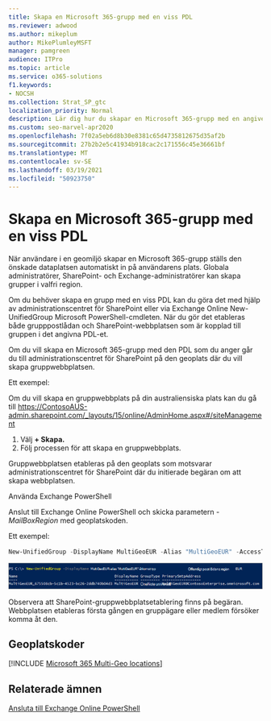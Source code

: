 ```yaml
---
title: Skapa en Microsoft 365-grupp med en viss PDL
ms.reviewer: adwood
ms.author: mikeplum
author: MikePlumleyMSFT
manager: pamgreen
audience: ITPro
ms.topic: article
ms.service: o365-solutions
f1.keywords:
- NOCSH
ms.collection: Strat_SP_gtc
localization_priority: Normal
description: Lär dig hur du skapar en Microsoft 365-grupp med en angiven dataplats i en miljö med flera geodata.
ms.custom: seo-marvel-apr2020
ms.openlocfilehash: 7f02a5eb6d8b30e8381c65d4735812675d35af2b
ms.sourcegitcommit: 27b2b2e5c41934b918cac2c171556c45e36661bf
ms.translationtype: MT
ms.contentlocale: sv-SE
ms.lasthandoff: 03/19/2021
ms.locfileid: "50923750"
---
```

# <a name="create-a-microsoft-365-group-with-a-specific-pdl"></a>Skapa en Microsoft 365-grupp med en viss PDL

När användare i en geomiljö skapar en Microsoft 365-grupp ställs den önskade dataplatsen automatiskt in på användarens plats. Globala administratörer, SharePoint- och Exchange-administratörer kan skapa grupper i valfri region. 

Om du behöver skapa en grupp med en viss PDL kan du göra det med hjälp av administrationscentret för SharePoint eller via Exchange Online New-UnifiedGroup Microsoft PowerShell-cmdleten. När du gör det etableras både grupppostlådan och SharePoint-webbplatsen som är kopplad till gruppen i det angivna PDL-et.

Om du vill skapa en Microsoft 365-grupp med den PDL som du anger går du till administrationscentret för SharePoint på den geoplats där du vill skapa gruppwebbplatsen.

Ett exempel:

Om du vill skapa en gruppwebbplats på din australiensiska plats kan du gå till https://ContosoAUS-admin.sharepoint.com/_layouts/15/online/AdminHome.aspx#/siteManagement

1. Välj **+ Skapa.**
2. Följ processen för att skapa en gruppwebbplats.

Gruppwebbplatsen etableras på den geoplats som motsvarar administrationscentret för SharePoint där du initierade begäran om att skapa webbplatsen. 

Använda Exchange PowerShell 

Anslut till Exchange Online PowerShell och skicka parametern *-MailBoxRegion* med geoplatskoden.

Ett exempel: 

```PowerShell
New-UnifiedGroup -DisplayName MultiGeoEUR -Alias "MultiGeoEUR" -AccessType Public -MailboxRegion EUR 
```

![Skärmbild av New-UnifiedGroup PowerShell-cmdlet med syntax](../media/multi-geo-new-group-with-pdl-powershell.png)

Observera att SharePoint-gruppwebbplatsetablering finns på begäran. Webbplatsen etableras första gången en gruppägare eller medlem försöker komma åt den.

## <a name="geo-location-codes"></a>Geoplatskoder

[!INCLUDE [Microsoft 365 Multi-Geo locations](../includes/microsoft-365-multi-geo-locations.md)]

## <a name="related-topics"></a>Relaterade ämnen

[Ansluta till Exchange Online PowerShell](/powershell/exchange/connect-to-exchange-online-powershell)